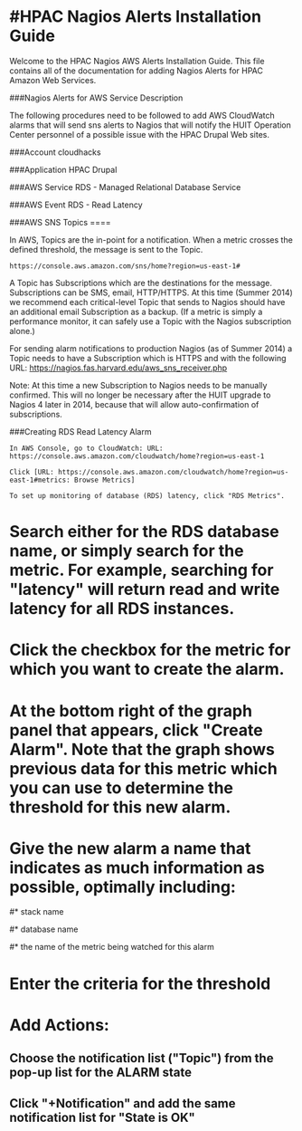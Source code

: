 #HPAC Nagios Alerts Installation Guide
======================

Welcome to the HPAC Nagios AWS Alerts Installation Guide.  This file contains all of the documentation for adding Nagios Alerts for HPAC Amazon Web Services.

###Nagios Alerts for AWS Service Description

The following procedures need to be followed to add AWS CloudWatch alarms that will send sns alerts to Nagios that will notify the HUIT Operation Center personnel of a possible issue with the HPAC Drupal Web sites.

###Account
cloudhacks

###Application
HPAC Drupal


###AWS Service
RDS - Managed Relational Database Service



###AWS Event
RDS - Read Latency

###AWS SNS Topics ====

In AWS, Topics are the in-point for a notification. When a metric crosses the defined threshold, the message is sent to the Topic.

```
https://console.aws.amazon.com/sns/home?region=us-east-1#
```
A Topic has Subscriptions which are the destinations for the message. Subscriptions can be SMS, email, HTTP/HTTPS. At this time (Summer 2014) we recommend each critical-level Topic that sends to Nagios should have an additional email Subscription as a backup. (If a metric is simply a performance monitor, it can safely use a Topic with the Nagios subscription alone.)

For sending alarm notifications to production Nagios (as of Summer 2014) a Topic needs to have a Subscription which is HTTPS and with the following URL: https://nagios.fas.harvard.edu/aws_sns_receiver.php

Note: At this time a new Subscription to Nagios needs to be manually confirmed. This will no longer be necessary after the HUIT upgrade to Nagios 4 later in 2014, because that will allow auto-confirmation of subscriptions.



###Creating RDS Read Latency Alarm
```
In AWS Console, go to CloudWatch: URL: https://console.aws.amazon.com/cloudwatch/home?region=us-east-1
```
```
Click [URL: https://console.aws.amazon.com/cloudwatch/home?region=us-east-1#metrics: Browse Metrics]
```
```
To set up monitoring of database (RDS) latency, click "RDS Metrics".
```

# Search either for the RDS database name, or simply search for the metric. For example, searching for "latency" will return read and write latency for all RDS instances.

# Click the checkbox for the metric for which you want to create the alarm.

# At the bottom right of the graph panel that appears, click "Create Alarm". Note that the graph shows previous data for this metric which you can use to determine the threshold for this new alarm.

# Give the new alarm a name that indicates as much information as possible, optimally including:

#* stack name

#* database name

#* the name of the metric being watched for this alarm

# Enter the criteria for the threshold

# Add Actions:

## Choose the notification list ("Topic") from the pop-up list for the ALARM state

## Click "+Notification" and add the same notification list for "State is OK"
